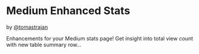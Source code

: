 # Medium Enhanced Stats 
by [@tomastrajan](https://twitter.com/tomastrajan)

Enhancements for your Medium stats page! Get insight into total view count with new table summary row...

